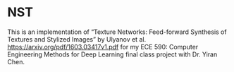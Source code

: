 # NST

This is an implementation of “Texture Networks: Feed-forward Synthesis of Textures and Stylized Images” by Ulyanov et al. https://arxiv.org/pdf/1603.03417v1.pdf for my ECE 590: Computer Engineering Methods for Deep Learning final class project with Dr. Yiran Chen.
